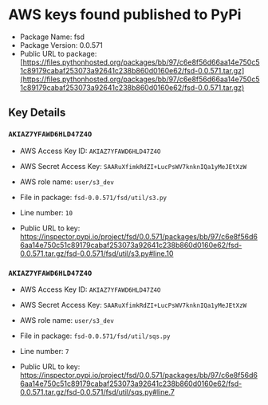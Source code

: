 # AWS keys found published to PyPi

* Package Name: fsd
* Package Version: 0.0.571
* Public URL to package: [https://files.pythonhosted.org/packages/bb/97/c6e8f56d66aa14e750c51c89179cabaf253073a92641c238b860d0160e62/fsd-0.0.571.tar.gz](https://files.pythonhosted.org/packages/bb/97/c6e8f56d66aa14e750c51c89179cabaf253073a92641c238b860d0160e62/fsd-0.0.571.tar.gz)

## Key Details

### `AKIAZ7YFAWD6HLD47Z4O`

* AWS Access Key ID: `AKIAZ7YFAWD6HLD47Z4O`
* AWS Secret Access Key: `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` 
* AWS role name: `user/s3_dev`
* File in package: `fsd-0.0.571/fsd/util/s3.py`
* Line number: `10`

* Public URL to key: https://inspector.pypi.io/project/fsd/0.0.571/packages/bb/97/c6e8f56d66aa14e750c51c89179cabaf253073a92641c238b860d0160e62/fsd-0.0.571.tar.gz/fsd-0.0.571/fsd/util/s3.py#line.10



### `AKIAZ7YFAWD6HLD47Z4O`

* AWS Access Key ID: `AKIAZ7YFAWD6HLD47Z4O`
* AWS Secret Access Key: `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` 
* AWS role name: `user/s3_dev`
* File in package: `fsd-0.0.571/fsd/util/sqs.py`
* Line number: `7`

* Public URL to key: https://inspector.pypi.io/project/fsd/0.0.571/packages/bb/97/c6e8f56d66aa14e750c51c89179cabaf253073a92641c238b860d0160e62/fsd-0.0.571.tar.gz/fsd-0.0.571/fsd/util/sqs.py#line.7


